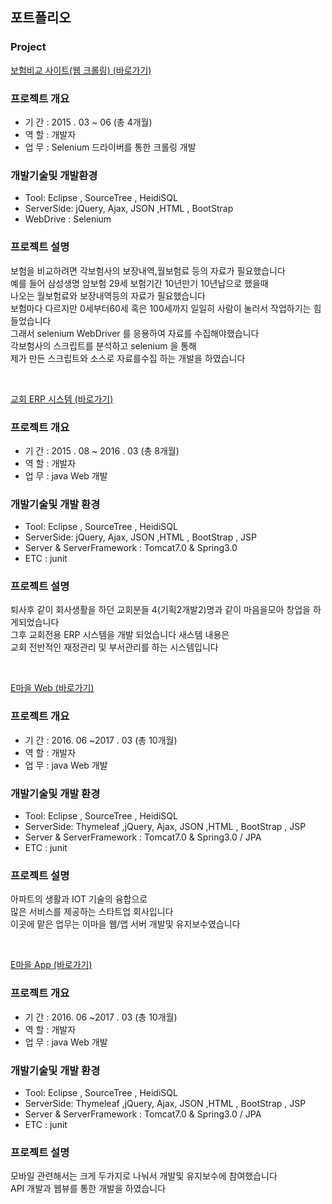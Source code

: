 ##  포트폴리오

### Project


[보험비교 사이트(웹 크롤링) (바로가기)](https://github.com/sms8884/SeleniumWebCrawling)


### 프로젝트 개요 
* 기 간 : 2015 . 03 ~ 06  (총 4개월)
* 역 할 : 개발자
* 업 무 : Selenium 드라이버를 통한 크롤링 개발


### 개발기술및 개발환경
* Tool: Eclipse , SourceTree , HeidiSQL
* ServerSide: jQuery, Ajax, JSON ,HTML , BootStrap
* WebDrive : Selenium

### 프로젝트 설명 <br>
 보험을 비교하려면 각보험사의 보장내역,월보험료 등의 자료가 필요했습니다 <br>
 예를 들어 삼성생명 암보험 29세 보험기간 10년만기 10년납으로 했을때 <br>
 나오는 월보험료와 보장내역등의 자료가 필요했습니다 <br>
 보험마다 다르지만 0세부터60세 혹은 100세까지 일일히 사람이 눌러서 작업하기는 힘들었습니다 <br>
 그래서 selenium  WebDriver 를 응용하여 자료를 수집해야했습니다<br>
 각보험사의 스크립트를 분석하고 selenium 을 통해 <br>
 제가 만든 스크립트와 소스로 자료를수집 하는 개발을 하였습니다 


<br>


[교회 ERP 시스템 (바로가기)](https://github.com/sms8884/oe-mokjang)

### 프로젝트 개요
* 기 간 : 2015 . 08 ~ 2016 .  03 (총 8개월)
* 역 할 : 개발자
* 업 무 : java Web 개발


### 개발기술및 개발 환경
* Tool: Eclipse , SourceTree , HeidiSQL
* ServerSide: jQuery, Ajax, JSON ,HTML , BootStrap , JSP
* Server & ServerFramework : Tomcat7.0 & Spring3.0 
* ETC : junit 

### 프로젝트 설명 <br>

 퇴사후 같이 회사생활을 하던 교회분들 4(기획2개발2)명과 같이 마음을모아 창업을 하게되었습니다 <br>
 그후 교회전용 ERP 시스템을 개발 되었습니다  새스템 내용은 <br>
 교회 전반적인 재정관리 및 부서관리를 하는 시스템입니다 <br>

<br>




[E마을 Web (바로가기)](https://github.com/sms8884/EmaulWeb)
### 프로젝트 개요
* 기 간 : 2016. 06 ~2017 . 03 (총 10개월)
* 역 할 : 개발자
* 업 무 : java Web 개발


### 개발기술및 개발 환경
* Tool: Eclipse , SourceTree , HeidiSQL
* ServerSide: Thymeleaf ,jQuery, Ajax, JSON ,HTML , BootStrap , JSP
* Server & ServerFramework : Tomcat7.0 & Spring3.0  / JPA
* ETC : junit 


### 프로젝트 설명 <br>

아파트의 생활과 IOT 기술의 융합으로 <br>
많은 서비스를 제공하는 스타트업 회사입니다 <br>
이곳에 맡은 업무는 이마을 웹/앱 서버 개발및 유지보수였습니다<br>

<br>


[E마을 App (바로가기)](https://github.com/sms8884/EmaulApp)
### 프로젝트 개요
* 기 간 : 2016. 06 ~2017 . 03 (총 10개월)
* 역 할 : 개발자
* 업 무 : java Web 개발


### 개발기술및 개발 환경
* Tool: Eclipse , SourceTree , HeidiSQL
* ServerSide: Thymeleaf ,jQuery, Ajax, JSON ,HTML , BootStrap , JSP
* Server & ServerFramework : Tomcat7.0 & Spring3.0  / JPA
* ETC : junit 


### 프로젝트 설명 <br>

모바일 관련해서는 크게 두가지로 나눠서 개발및 유지보수에 참여했습니다 <br>
API 개발과 웹뷰를 통한 개발을 하였습니다<br>

<br>



